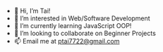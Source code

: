 - 👋 Hi, I’m Tai!
- 👀 I’m interested in Web/Software Development
- 🌱 I’m currently learning JavaScript OOP!
- 💞️ I’m looking to collaborate on Beginner Projects
- 📫 Email me at ptai7722@gmail.com

<!---
Tailsxz/Tailsxz is a ✨ special ✨ repository because its `README.md` (this file) appears on your GitHub profile.
You can click the Preview link to take a look at your changes.
--->
